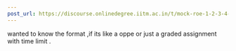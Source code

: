 ```yaml
---
post_url: https://discourse.onlinedegree.iitm.ac.in/t/mock-roe-1-2-3-4-tds-jan-2025/168449/50
---
```

wanted to know the format ,if its like a oppe or just a graded assignment with time limit .